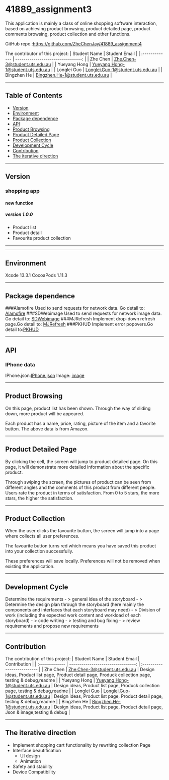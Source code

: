 # 41889_assignment3

This application is mainly a class of online shopping software interaction, based on achieving product browsing, product detailed page, product comments browsing, product collection and other functions.

GitHub repo.:https://github.com/ZheChenJay/41889_assignment4

The contributor of this project:
| Student Name    |  Student Email                      |
| :-------------  |  ---------------------------------: | 
| Zhe Chen        |  Zhe.Chen-3@student.uts.edu.au      |
| Yueyang Hong    |  Yueyang.Hong-1@student.uts.edu.au  |
| Longlei Guo     |  Longlei.Guo-1@student.uts.edu.au   | 
| Bingzhen He     |  Bingzhen.He-1@student.uts.edu.au   |

-----

## Table of Contents
* [Version](#Version)
* [Environment](#Environment)
* [Package dependence](#Package-dependence)
* [API](#API)
* [Product Browsing](#Product-Browsing)
* [Product Detailed Page](#Product-Detailed-Page)
* [Product Collection](#Product-Collection)
* [Development Cycle](#Development-Cycle)
* [Contribution](#Contribution)
* [The iterative direction](#The-iterative-direction)

-----

## Version
### shopping app
#### new function
##### version 1.0.0
* Product list
* Product detail
* Favourite product collection

-----
-----
## Environment
Xcode 13.3.1
CocoaPods 1.11.3

-----
## Package dependence
###Alamofire
Used to send requests for network data. Go detail to: [Alamofire](https://github.com/Alamofire/Alamofire)
###SDWebimage
Used to send requests for network image data. Go detail to: [SDWebimage](https://github.com/SDWebImage/SDWebImage)
###MJRefresh
Implement drop-down refresh page.Go detail to: [MJRefresh](https://github.com/CoderMJLee/MJRefresh)
###PKHUD
Implement error popovers.Go detail to:[PKHUD](https://github.com/pkluz/PKHUD)

-----
## API
### IPhone data
IPhone.json:[IPhone.json](https://github.com/ZheChenJay/API-product/blob/main/API/Shopping/iPhone_1.json)
Image: [image](https://github.com/ZheChenJay/API-product/tree/main/API/Shopping/Image)

-----
## Product Browsing
On this page, product list has been shown. Through the way of sliding down, more product will be appeared.

Each product has a name, price, rating, picture of the item and a favorite button. The above data is from Amazon.

-----
## Product Detailed Page
By clicking the cell, the screen will jump to product detailed page. On this page, it will demonstrate more detailed information about the specific product.

Through swiping the screen, the pictures of product can be seen from different angles and the comments of this product from different people. Users rate the product in terms of satisfaction. From 0 to 5 stars, the more stars, the higher the satisfaction.

-----
## Product Collection
When the user clicks the favourite button, the screen will jump into a page where collects all user preferences.

The favourite button turns red which means you have saved this product into your collection successfully.

These preferences will save locally. Preferences will not be removed when existing the application.

-----
## Development Cycle
Determine the requirements - > general idea of the storyboard - > Determine the design plan through the storyboard (here mainly the components and interfaces that each storyboard may need) - > Division of work (including the expected work content and workload of each storyboard) - > code writing - > testing and bug fixing - > review requirements and propose new requirements

-----
## Contribution
The contribution of this project:
| Student Name    |  Student Email                      |   Contribution                |
| :-------------  |  ---------------------------------: |   :-------------------------- |
| Zhe Chen        |  Zhe.Chen-3@student.uts.edu.au      | 	Design ideas, Product list page, Product detail page, Produck collection page, testing & debug,readme	        |
| Yueyang Hong    |  Yueyang.Hong-1@student.uts.edu.au  | 	Design ideas, Product list page, Produck collection page, testing & debug,readme	        |
| Longlei Guo     |  Longlei.Guo-1@student.uts.edu.au   | 	Design ideas, Product list page, Product detail page, testing & debug,readme	        |
| Bingzhen He     |  Bingzhen.He-1@student.uts.edu.au   | 	Design ideas, Product list page, Product detail page, Json & image,testing & debug	        |

-----
## The iterative direction
* Implement shopping cart functionality by rewriting collection Page
* Interface beautification
	* UI design
	* Animation
* Safety and stability
* Device Compatibility
